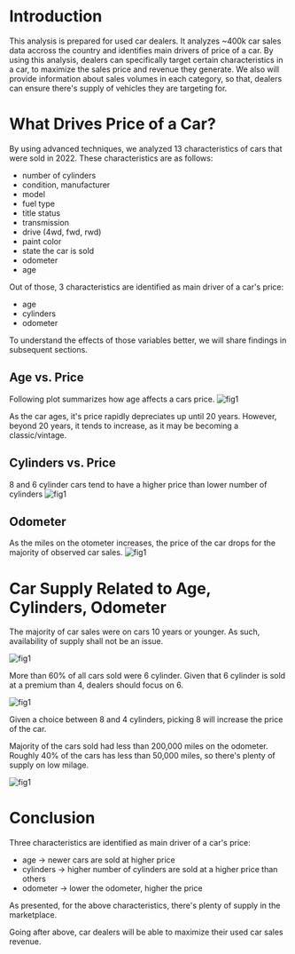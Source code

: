 # Introduction
This analysis is prepared for used car dealers. It analyzes ~400k car sales data accross the country and identifies main drivers of price of a car.
By using this analysis, dealers can specifically target certain characteristics in a car, to maximize the sales price and revenue they generate.
We also will provide information about sales volumes in each category, so that, dealers can ensure there's supply of vehicles they are targeting for.

# What Drives Price of a Car?
By using advanced techniques, we analyzed 13 characteristics of cars that were sold in 2022. These characteristics are as follows:
- number of cylinders
- condition, manufacturer
- model
- fuel type
- title status
- transmission
- drive (4wd, fwd, rwd)
- paint color
- state the car is sold
- odometer
- age

Out of those, 3 characteristics are identified as main driver of a car's price:
- age
- cylinders
- odometer

To understand the effects of those variables better, we will share findings in subsequent sections.

## Age vs. Price
Following plot summarizes how age affects a cars price.
<img src="images/age_vs_price.png" alt="fig1">

As the car ages, it's price rapidly depreciates up until 20 years. However, beyond 20 years, it tends to increase, as it may be becoming a classic/vintage.

## Cylinders vs. Price
8 and 6 cylinder cars tend to have a higher price than lower number of cylinders
<img src="images/cyl_vs_price.png" alt="fig1">

## Odometer
As the miles on the otometer increases, the price of the car drops for the majority of observed car sales.
<img src="images/odo_vs_price.png" alt="fig1">

# Car Supply Related to Age, Cylinders, Odometer
The majority of car sales were on cars 10 years or younger. As such, availability of supply shall not be an issue.

<img src="images/age_dist.png" alt="fig1">

More than 60% of all cars sold were 6 cylinder. Given that 6 cylinder is sold at a premium than 4, dealers should focus on 6.

<img src="images/cyl_dist.png" alt="fig1">

Given a choice between 8 and 4 cylinders, picking 8 will increase the price of the car.

Majority of the cars sold had less than 200,000 miles on the odometer. Roughly 40% of the cars has less than 50,000 miles, so there's plenty of supply on low milage.

<img src="images/odo_dist.png" alt="fig1">

# Conclusion

Three characteristics are identified as main driver of a car's price:
- age -> newer cars are sold at higher price
- cylinders -> higher number of cylinders are sold at a higher price than others
- odometer -> lower the odometer, higher the price

As presented, for the above characteristics, there's plenty of supply in the marketplace.

Going after above, car dealers will be able to maximize their used car sales revenue.
